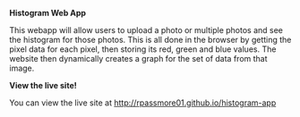 **Histogram Web App**

This webapp will allow users to upload a photo or multiple photos and see the histogram for those photos. This is all done in the browser by getting the pixel data for each pixel, then storing its red, green and blue values. The website then dynamically creates a graph for the set of data from that image.

**View the live site!**

You can view the live site at http://rpassmore01.github.io/histogram-app
